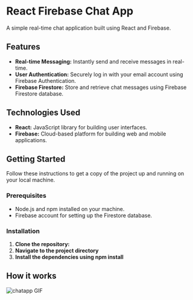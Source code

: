 # React Firebase Chat App

A simple real-time chat application built using React and Firebase.

## Features

- **Real-time Messaging:** Instantly send and receive messages in real-time.
- **User Authentication:** Securely log in with your email account using Firebase Authentication.
- **Firebase Firestore:** Store and retrieve chat messages using Firebase Firestore database.

## Technologies Used

- **React:** JavaScript library for building user interfaces.
- **Firebase:** Cloud-based platform for building web and mobile applications.

## Getting Started

Follow these instructions to get a copy of the project up and running on your local machine.

### Prerequisites

- Node.js and npm installed on your machine.
- Firebase account for setting up the Firestore database.

### Installation

1. **Clone the repository:**
2. **Navigate to the project directory**
3. **Install the dependencies using npm install**


## How it works 

![chatapp GIF](/chatapp.gif)

